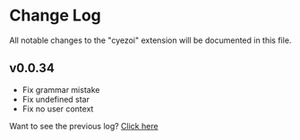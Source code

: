 # Change Log

All notable changes to the "cyezoi" extension will be documented in this file.

## v0.0.34

- Fix grammar mistake
- Fix undefined star
- Fix no user context

Want to see the previous log? [Click here](https://github.com/CYEZOI/cyezoi-helper/commits/main/CHANGELOG.md)
